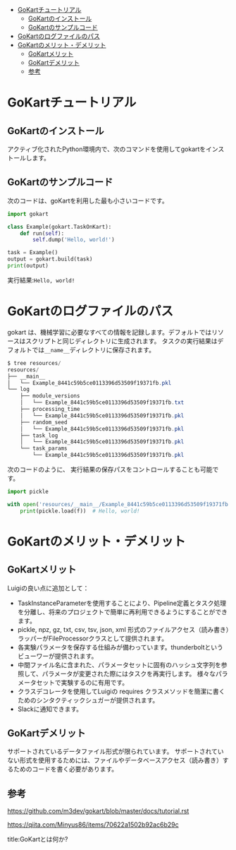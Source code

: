 


- [GoKartチュートリアル](#gokartチュートリアル)
  - [GoKartのインストール](#gokartのインストール)
  - [GoKartのサンプルコード](#gokartのサンプルコード)
- [GoKartのログファイルのパス](#gokartのログファイルのパス)
- [GoKartのメリット・デメリット](#gokartのメリットデメリット)
  - [GoKartメリット](#gokartメリット)
  - [GoKartデメリット](#gokartデメリット)
  - [参考](#参考)


# GoKartチュートリアル

## GoKartのインストール

アクティブ化されたPython環境内で、次のコマンドを使用してgokartをインストールします。



## GoKartのサンプルコード

次のコードは、goKartを利用した最も小さいコードです。

```py
import gokart

class Example(gokart.TaskOnKart):
    def run(self):
        self.dump('Hello, world!')

task = Example()
output = gokart.build(task)
print(output)
```

実行結果:`Hello, world!`

# GoKartのログファイルのパス

gokart は、機械学習に必要なすべての情報を記録します。デフォルトではリソースはスクリプトと同じディレクトリに生成されます。
タスクの実行結果はデフォルトでは`__name__`ディレクトリに保存されます。


```ps1
$ tree resources/
resources/
├── __main__
│   └── Example_8441c59b5ce0113396d53509f19371fb.pkl
└── log
    ├── module_versions
    │   └── Example_8441c59b5ce0113396d53509f19371fb.txt
    ├── processing_time
    │   └── Example_8441c59b5ce0113396d53509f19371fb.pkl
    ├── random_seed
    │   └── Example_8441c59b5ce0113396d53509f19371fb.pkl
    ├── task_log
    │   └── Example_8441c59b5ce0113396d53509f19371fb.pkl
    └── task_params
        └── Example_8441c59b5ce0113396d53509f19371fb.pkl
```

次のコードのように、
実行結果の保存パスをコントロールすることも可能です。


```py
import pickle

with open('resources/__main__/Example_8441c59b5ce0113396d53509f19371fb.pkl', 'rb') as f:
    print(pickle.load(f))  # Hello, world!
```







# GoKartのメリット・デメリット

## GoKartメリット

Luigiの良い点に追加として：
- TaskInstanceParameterを使用することにより、Pipeline定義とタスク処理を分離し、将来のプロジェクトで簡単に再利用できるようにすることができます。
- pickle, npz, gz, txt, csv, tsv, json, xml 形式のファイルアクセス（読み書き）ラッパーがFileProcessorクラスとして提供されます。
- 各実験パラメータを保存する仕組みが備わっています。thunderboltというビューワーが提供されます。
- 中間ファイル名に含まれた、パラメータセットに固有のハッシュ文字列を参照して、パラメータが変更された際にはタスクを再実行します。
様々なパラメータセットで実験するのに有用です。
- クラスデコレータを使用してLuigiの requires クラスメソッドを簡潔に書くためのシンタクティックシュガーが提供されます。
- Slackに通知できます。


## GoKartデメリット

サポートされているデータファイル形式が限られています。 サポートされていない形式を使用するためには、ファイルやデータベースアクセス（読み書き）するためのコードを書く必要があります。


## 参考

https://github.com/m3dev/gokart/blob/master/docs/tutorial.rst

https://qiita.com/Minyus86/items/70622a1502b92ac6b29c



title:GoKartとは何か?


